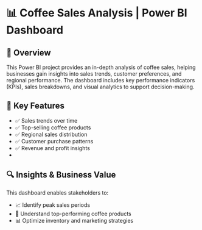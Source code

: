 # 📊 Coffee Sales Analysis | Power BI Dashboard

## 🚀 Overview
This Power BI project provides an in-depth analysis of coffee sales, helping businesses gain insights into sales trends, customer preferences, and regional performance. The dashboard includes key performance indicators (KPIs), sales breakdowns, and visual analytics to support decision-making.

## 📌 Key Features
- ✅ Sales trends over time
- ✅ Top-selling coffee products
- ✅ Regional sales distribution
- ✅ Customer purchase patterns
- ✅ Revenue and profit insights
- 
## 🔍 Insights & Business Value
This dashboard enables stakeholders to:
- 📈 Identify peak sales periods
- 📌 Understand top-performing coffee products
- 📊 Optimize inventory and marketing strategies
